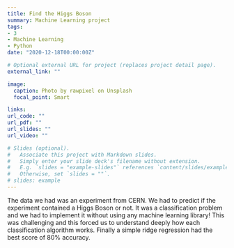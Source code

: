 ```yaml
---
title: Find the Higgs Boson
summary: Machine Learning project
tags:
- 3
- Machine Learning
- Python
date: "2020-12-18T00:00:00Z"

# Optional external URL for project (replaces project detail page).
external_link: ""

image:
  caption: Photo by rawpixel on Unsplash
  focal_point: Smart

links:
url_code: ""
url_pdf: ""
url_slides: ""
url_video: ""

# Slides (optional).
#   Associate this project with Markdown slides.
#   Simply enter your slide deck's filename without extension.
#   E.g. `slides = "example-slides"` references `content/slides/example-slides.md`.
#   Otherwise, set `slides = ""`.
# slides: example
---
```


The data we had was an experiment from CERN. We had to predict if the experiment contained a Higgs Boson or not. 
It was a classification problem and we had to implement it without using any machine learning library! This was challenging and this forced us to understand deeply how each classification algorithm works. Finally a simple ridge regression had the best score of 80% accuracy.
